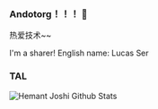### Andotorg！！！ 👋

热爱技术~~

I'm a sharer! English name: Lucas Ser

### TAL

<!--
**andotorg/andotorg** is a ✨ _special_ ✨ repository because its `README.md` (this file) appears on your GitHub profile.

Here are some ideas to get you started:

- 🔭 I’m currently working on ...
- 🌱 I’m currently learning ...
- 👯 I’m looking to collaborate on ...
- 🤔 I’m looking for help with ...
- 💬 Ask me about ...
- 📫 How to reach me: ...
- 😄 Pronouns: ...
- ⚡ Fun fact: ...
-->


![Hemant Joshi Github Stats](https://github-readme-stats.vercel.app/api?username=andotorg&show_icons=true&title_color=fff&icon_color=79ff97&text_color=9f9f9f&bg_color=151515&hide=["contribs"])
